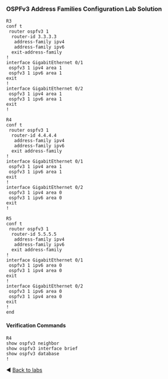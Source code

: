 ### OSPFv3 Address Families Configuration Lab Solution
```
R3
conf t
 router ospfv3 1
  router-id 3.3.3.3
   address-family ipv4
   address-family ipv6
  exit-address-family
!
interface GigabitEthernet 0/1
 ospfv3 1 ipv4 area 1
 ospfv3 1 ipv6 area 1
exit
!
interface GigabitEthernet 0/2
 ospfv3 1 ipv4 area 1
 ospfv3 1 ipv6 area 1
exit
!

R4
conf t
 router ospfv3 1
  router-id 4.4.4.4
   address-family ipv4
   address-family ipv6
  exit address-family
!
interface GigabitEthernet 0/1
 ospfv3 1 ipv4 area 1
 ospfv3 1 ipv6 area 1
exit
!
interface GigabitEthernet 0/2
 ospfv3 1 ipv4 area 0
 ospfv3 1 ipv6 area 0
exit
!

R5
conf t
 router ospfv3 1
  router-id 5.5.5.5
   address-family ipv4
   address-family ipv6
  exit address-family
!
interface GigabitEthernet 0/1
 ospfv3 1 ipv6 area 0
 ospfv3 1 ipv4 area 0
exit
!
interface GigabitEthernet 0/2
 ospfv3 1 ipv6 area 0
 ospfv3 1 ipv4 area 0
exit
!
end
```

#### Verification Commands
```
R4
show ospfv3 neighbor
show ospfv3 interface brief
show ospfv3 database
!
```

◀️ [Back to labs](https://github.com/tech-zero/ccnp-encor/blob/main/labs/3-infrastructure/_layer3/_ospf/ospf4/README.md)
